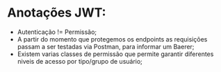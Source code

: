 # Anotações JWT:
* Autenticação != Permissão;
* A partir do momento que protegemos os endpoints as requisições passam a ser testadas via Postman, para informar um Baerer;
* Existem varias classes de permissão que permite garantir diferentes niveis de acesso por tipo/grupo de usuário;
